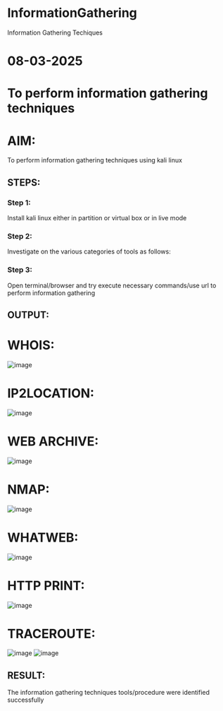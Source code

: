 # InformationGathering
Information Gathering Techiques
# 08-03-2025
# To perform information gathering techniques

# AIM:

To perform information gathering techniques using kali linux 

## STEPS:

### Step 1:

Install kali linux either in partition or virtual box or in live mode

### Step 2:

Investigate on the various categories of tools as follows:

### Step 3:
Open terminal/browser and try execute necessary commands/use url to perform information gathering


## OUTPUT:
# WHOIS:
![image](https://github.com/user-attachments/assets/2c400b19-dd18-4bc3-a7b5-27817cd21c81)
# IP2LOCATION:
![image](https://github.com/user-attachments/assets/79bd9fa4-ad36-4cc5-88e4-ad051cb75227)
# WEB ARCHIVE:
![image](https://github.com/user-attachments/assets/6ca674b5-855c-4ab3-b184-15cd3ba1d95e)
# NMAP:
![image](https://github.com/user-attachments/assets/51b3872c-47f7-4ad7-84e7-9ede891343f7)
# WHATWEB:
![image](https://github.com/user-attachments/assets/d07c0b4c-4118-4983-8fe6-6b9f1d0c09e0)
# HTTP PRINT:
![image](https://github.com/user-attachments/assets/6d902dc5-58b5-4124-9781-8d858e477ea8)
# TRACEROUTE:
![image](https://github.com/user-attachments/assets/f863f8cf-0761-4bd8-b2c3-0c312b233449)
![image](https://github.com/user-attachments/assets/3e7862d3-898d-46dc-995b-a85c0aed69ff)

## RESULT:
The information gathering techniques tools/procedure were  identified successfully
